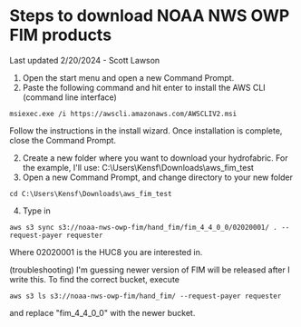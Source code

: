 # Steps to download NOAA NWS OWP FIM products
Last updated 2/20/2024 - Scott Lawson

1. Open the start menu and open a new Command Prompt.
2. Paste the following command and hit enter to install the AWS CLI (command line interface)
```
msiexec.exe /i https://awscli.amazonaws.com/AWSCLIV2.msi
```
Follow the instructions in the install wizard.  Once installation is complete, close the Command Prompt.

2.  Create a new folder where you want to download your hydrofabric.  For the example, I'll use:  C:\Users\Kensf\Downloads\aws_fim_test
3. Open a new Command Prompt, and change directory to your new folder
```
cd C:\Users\Kensf\Downloads\aws_fim_test
```
4. Type in 
```
aws s3 sync s3://noaa-nws-owp-fim/hand_fim/fim_4_4_0_0/02020001/ . --request-payer requester
```
Where 02020001 is the HUC8 you are interested in.

(troubleshooting) I'm guessing newer version of FIM will be released after I write this.  To find the correct bucket, execute
```
aws s3 ls s3://noaa-nws-owp-fim/hand_fim/ --request-payer requester 
```
and replace "fim_4_4_0_0" with the newer bucket.